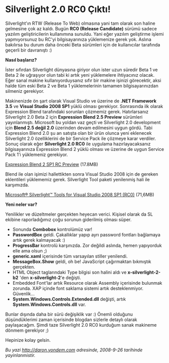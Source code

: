 # Silverlight 2.0 RC0 Çıktı! 

Silverlight'ın RTW (Release To Web) olmasına yani tam olarak son haline
gelmesine çok az kaldı. Bugün **RC0 (Release Candidate)** sürümü sadece
yazılım geliştiricilerin kullanımına sunuldu. Yani eğer yazılım
geliştirme işlemi yapmıyorsunuz bu RC'yi bilgisayarınıza yüklemenize
gerek yok. Aslına bakılırsa bu durum daha önceki Beta sürümleri için de
kullanıcılar tarafında geçerli bir davranıştı :)

**Nasıl başlarız?**

İster sıfırdan Silverlight dünyasına giriyor olun ister uzun süredir
Beta 1 ve Beta 2 ile uğraşıyor olun tabi ki artık yeni yüklemelere
ihtiyacınız olacak. Eğer sanal makine kullanıyorduysanız sıfır bir
makine işinizi görecektir, aksi halde tüm eski Beta 2 ve Beta 1
yüklemelerinin tamamen bilgisayarınızdan silmeniz gerekiyor.

Makinenizde ön şart olarak Visual Studio ve üzerine de **.NET Framework
3.5** ve **Visual Studio 2008 SP1** yüklü olması gerekiyor. Sonrasında
ilk olarak Expression Blend tarafındaki sorunları çözmemiz gerek.
Hatırlarsanız Silverlight 2.0 Beta 2 için **Expression Blend 2.5
Preview** sürümleri yayınlanmıştı. Microsoft bu yoldan vaz geçti ve
Silverlight 2.0 development için **Blend 2.5 değil 2.0** üzerinden devam
edilmesini uygun gördü. Tabi Expression Blend 2.0 şu an satışta olan bir
ürün olunca yeni eklenecek Silverlight 2.0 özelliklerini de bir Service
Pack ile çözmeye karar verdiler. Sonuç olarak eğer **Silverlight 2.0
RC0** ile uygulama hazırlayacaksanız bilgisayarınıza Expression Blend 2
yüklü olması ve üzerine de uygun Service Pack 1'i yüklemeniz gerekiyor.

[Expression Blend 2 SP1 RC
Preview](http://www.microsoft.com/downloads/details.aspx?FamilyId=3AE4DC3A-61AA-41F4-A9B8-4334A76FA447&displaylang=en)
(17.8MB)

Blend ile olan işimizi hallettikten sonra Visual Studio 2008 için de
gereken eklentileri yüklememiz gerek. Silverlight Tool paketi yenilenmiş
hali ile karşımızda.

[Microsoft® Silverlight™ Tools for Visual Studio 2008 SP1
(RC0)](http://www.microsoft.com/downloads/details.aspx?FamilyId=c22d6a7b-546f-4407-8ef6-d60c8ee221ed&displaylang=en)
(71,6MB)

**Yeni neler var?**

Yenilikler ve düzeltmeler gerçekten heyecan verici. Kişisel olarak da SL
ekibine raporladığımız çoğu sorunun giderilmiş olması süper.

-   Sonunda **Combobox** kontrolümüz var!
-   **PasswordBox** geldi. Çakallıklar yapıp ayrı password fontları
    bağlamaya artık gerek kalmayacak :)
-   **ProgressBar** kontrolü karşınızda. Zor değildi aslında, hemen
    yapıyorduk elle ama olsun ;)
-   **generic.xaml** içerisinde tüm varsayılan stiller yenilendi.
-   **MessageBox.Show** geldi, oh be! JavaScript çağırmaktan bıkmıştık
    gerçekten.
-   HTML Object taglarındaki Type bilgisi son halini aldı ve
    **x-silverlight-2-b2** 'den **x-silverlight-2**'e değişti.
-   Embedded Font'lar artık Resource olarak Assembly içerisinde bulunmak
    zorunda. XAP içinde font saklama sistemi artık desteklenmiyor.
    Güvenlik...
-   **System.Windows.Controls.Extended.dll** değişti, artık
    **System.Windows.Controls.dll** var.

Bunlar dışında daha bir sürü değişiklik var :) Önemli olduğunu
düşündüklerimi zaman içerisinde blogdan sizlerle detaylı olarak
paylaşacağım. Şimdi taze Silverlight 2.0 RC0 kurduğum sanak makineme
dönmem gerekiyor ;)

Hepinize kolay gelsin.


*Bu yazi http://daron.yondem.com adresinde, 2008-9-26 tarihinde yayinlanmistir.*